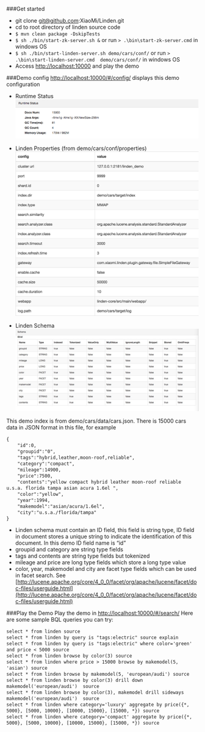###Get started
*	git clone git@github.com:XiaoMi/Linden.git
*   cd to root directory of linden source code
*  `$ mvn clean package -DskipTests`
*  `$ sh ./bin/start-zk-server.sh &` or run `> .\bin\start-zk-server.cmd`  in windows OS
*  `$ sh ./bin/start-linden-server.sh demo/cars/conf/`  or  run `> .\bin\start-linden-server.cmd  demo/cars/conf/` in windows OS
*   Access  [http://localhost:10000](http://localhost:10000) and play the demo

###Demo config
[http://localhost:10000/#/config/](http://localhost:10000/#/config/) displays this demo configuration

*	Runtime Status
	![Runtime Status](images/RuntimeStatus.png)


*	Linden Properties (from demo/cars/conf/properties)
	![Linden Properties](images/LindenProperties.png)

*	Linden Schema
   ![Linden Schema](images/LindenSchema.png)

This demo index is from demo/cars/data/cars.json.  There is 15000 cars data in JSON format in this file,  for example

    {
        "id":0,
        "groupid":"0",
        "tags":"hybrid,leather,moon-roof,reliable",
        "category":"compact",
        "mileage":14900,
        "price":7500,
        "contents":"yellow compact hybrid leather moon-roof reliable u.s.a. florida tampa asian acura 1.6el ",
        "color":"yellow",
        "year":1994,
        "makemodel":"asian/acura/1.6el",
        "city":"u.s.a./florida/tampa"
    }
*	Linden schema must contain an ID field, this field is string type, ID field in document stores a unique string to indicate the identification of this document.  In this demo ID field name is “id”
* 	groupid and category are string type fields
*	tags and contents are string type fields but tokenized
*	mileage and price are long type fields which store a long type value
*	color, year, makemodel and city are facet type fields which can be used in facet search.   See [http://lucene.apache.org/core/4_0_0/facet/org/apache/lucene/facet/doc-files/userguide.html](http://lucene.apache.org/core/4_0_0/facet/org/apache/lucene/facet/doc-files/userguide.html)

###Play the Demo
Play the demo in [http://localhost:10000/#/search/](http://localhost:10000/#/search/)
Here are some sample BQL queries you can try:

	select * from linden source
	select * from linden by query is "tags:electric" source explain
	select * from linden by query is "tags:electric" where color='green' and price < 5000 source
	select * from linden browse by color(3) source
	select * from linden where price > 15000 browse by makemodel(5, 'asian') source
	select * from linden browse by makemodel(5, 'european/audi') source
	select * from linden browse by color(3) drill down makemodel('european/audi')  source
	select * from linden browse by color(3), makemodel drill sideways makemodel('european/audi')  source
	select * from linden where category='luxury' aggregate by price({*, 5000}, [5000, 10000}, [10000, 15000}, [15000, *}) source
	select * from linden where category='compact' aggregate by price({*, 5000}, [5000, 10000}, [10000, 15000}, [15000, *}) source
